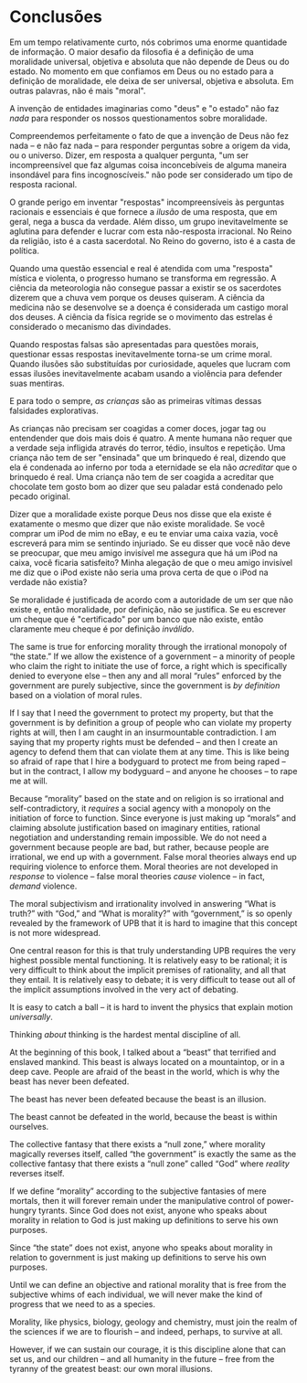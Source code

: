 # Conclusões

Em um tempo relativamente curto, nós cobrimos uma enorme quantidade de informação. O maior desafio da filosofia é a definição de uma moralidade universal, objetiva e absoluta que não depende de Deus ou do estado. No momento em que confiamos em Deus ou no estado para a definição de moralidade, ele deixa de ser universal, objetiva e absoluta. Em outras palavras, não é mais "moral".

A invenção de entidades imaginarias como "deus" e "o estado" não faz *nada* para responder os nossos questionamentos sobre moralidade.

Compreendemos perfeitamente o fato de que a invenção de Deus não fez nada – e não faz nada – para responder perguntas sobre a origem da vida, ou o universo. Dizer, em resposta a qualquer pergunta, "um ser incompreensível que faz algumas coisa inconcebíveis de alguma maneira insondável para fins incognoscíveis." não pode ser considerado um tipo de resposta racional.

O grande perigo em inventar "respostas" incompreensíveis às perguntas racionais e essenciais é que fornece a *ilusão* de uma resposta, que em geral, nega a busca da verdade. Além disso, um grupo inevitavelmente se aglutina para defender e lucrar com esta não-resposta irracional. No Reino da religião, isto é a casta sacerdotal. No Reino do governo, isto é a casta de política.

Quando uma questão essencial e real é atendida com uma "resposta" mística e violenta, o progresso humano se transforma em regressão. A ciência da meteorologia não consegue passar a existir se os sacerdotes dizerem que a chuva vem porque os deuses quiseram. A ciência da medicina não se desenvolve se a doença é considerada um castigo moral dos deuses. A ciência da física regride se o movimento das estrelas é considerado o mecanismo das divindades.

Quando respostas falsas são apresentadas para questões morais, questionar essas respostas inevitavelmente torna-se um crime moral. Quando ilusões são substituídas por curiosidade, aqueles que lucram com essas ilusões inevitavelmente acabam usando a violência para defender suas mentiras.

E para todo o sempre, *as crianças* são as primeiras vítimas dessas falsidades explorativas.

As crianças não precisam ser coagidas a comer doces, jogar tag ou entendender que dois mais dois é quatro. A mente humana não requer que a verdade seja infligida através do terror, tédio, insultos e repetição. Uma criança não tem de ser "ensinada" que um brinquedo é real, dizendo que ela é condenada ao inferno por toda a eternidade se ela não *acreditar* que o brinquedo é real. Uma criança não tem de ser coagida a acreditar que chocolate tem gosto bom ao dizer que seu paladar está condenado pelo pecado original.

Dizer que a moralidade existe porque Deus nos disse que ela existe é exatamente o mesmo que dizer que não existe moralidade. Se você comprar um iPod de mim no eBay, e eu te enviar uma caixa vazia, você escreverá para mim se sentindo injuriado. Se eu disser que você não deve se preocupar, que meu amigo invisível me assegura que há um iPod na caixa, você ficaria satisfeito? Minha alegação de que o meu amigo invisível me diz que o iPod existe não seria uma prova certa de que o iPod na verdade não existia?

Se moralidade é justificada de acordo com a autoridade de um ser que não existe e, então moralidade, por definição, não se justifica. Se eu escrever um cheque que é "certificado" por um banco que não existe, então claramente meu cheque é por definição *inválido*.

The same is true for enforcing morality through the irrational monopoly of “the state.” If we allow the existence of a government – a minority of people who claim the right to initiate the use of force, a right which is specifically denied to everyone else – then any and all moral “rules” enforced by the government are purely subjective, since the government is *by definition* based on a violation of moral rules.

If I say that I need the government to protect my property, but that the government is by definition a group of people who can violate my property rights at will, then I am caught in an insurmountable contradiction. I am saying that my property rights must be defended – and then I create an agency to defend them that can violate them at any time. This is like being so afraid of rape that I hire a bodyguard to protect me from being raped – but in the contract, I allow my bodyguard – and anyone he chooses – to rape me at will.

Because “morality” based on the state and on religion is so irrational and self-contradictory, it *requires* a social agency with a monopoly on the initiation of force to function. Since everyone is just making up “morals” and claiming absolute justification based on imaginary entities, rational negotiation and understanding remain impossible. We do not need a government because people are bad, but rather, because people are irrational, we end up with a government. False moral theories always end up requiring violence to enforce them. Moral theories are not developed in *response* to violence – false moral theories *cause* violence – in fact, *demand* violence.

The moral subjectivism and irrationality involved in answering “What is truth?” with “God,” and “What is morality?” with “government,” is so openly revealed by the framework of UPB that it is hard to imagine that this concept is not more widespread.

One central reason for this is that truly understanding UPB requires the very highest possible mental functioning. It is relatively easy to be rational; it is very difficult to think about the implicit premises of rationality, and all that they entail. It is relatively easy to debate; it is very difficult to tease out all of the implicit assumptions involved in the very act of debating.

It is easy to catch a ball – it is hard to invent the physics that explain motion *universally*.

Thinking *about* thinking is the hardest mental discipline of all.

At the beginning of this book, I talked about a “beast” that terrified and enslaved mankind. This beast is always located on a mountaintop, or in a deep cave. People are afraid of the beast in the world, which is why the beast has never been defeated.

The beast has never been defeated because the beast is an illusion.

The beast cannot be defeated in the world, because the beast is within ourselves.

The collective fantasy that there exists a “null zone,” where morality magically reverses itself, called “the government” is exactly the same as the collective fantasy that there exists a “null zone” called “God” where *reality* reverses itself.

If we define “morality” according to the subjective fantasies of mere mortals, then it will forever remain under the manipulative control of power-hungry tyrants. Since God does not exist, anyone who speaks about morality in relation to God is just making up definitions to serve his own purposes.

Since “the state” does not exist, anyone who speaks about morality in relation to government is just making up definitions to serve his own purposes.

Until we can define an objective and rational morality that is free from the subjective whims of each individual, we will never make the kind of progress that we need to as a species.

Morality, like physics, biology, geology and chemistry, must join the realm of the sciences if we are to flourish – and indeed, perhaps, to survive at all.

However, if we can sustain our courage, it is this discipline alone that can set us, and our children – and all humanity in the future – free from the tyranny of the greatest beast: our own moral illusions.